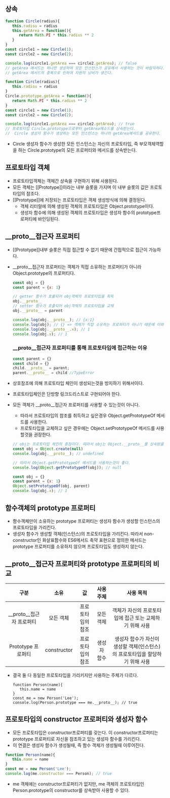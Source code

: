 ## 상속

```js
function Circle(radius){
   this.radisu = radius
   this.getArea = function(){
      return Math.PI * this.radius ** 2
   }
}
const circle1 = new Circle(1);
const circle2 = new Circle(2);

console.log(circle1.getArea === circle2.getArea); // false
// getArea 메서드는 하나만 생성하여 모든 인스턴스가 공유해서 사용하는 것이 바람직하다.
// getArea 메서드의 중복으로 인하여 자원의 낭비가 생긴다.
```

```js
function Circle(radius){
   this.radisu = radius
}
Circle.prototype.getArea = function(){
   return Math.PI * this.radius ** 2
}
const circle1 = new Circle(1);
const circle2 = new Circle(2);

console.log(circle1.getArea === circle2.getArea); // true
// 프로토타입 Circle.prototype으로부터 getArea메소드를 상속받는다.
//  Circle 생성자 함수가 생성하는 모든 인스턴스는 하나의 getArea메서드를 공유한다.
```

- Circle 생성자 함수가 생성한 모든 인스턴스는 자신의 프로토타입, 즉 부모객체역할을 하는 Circle.prototype의 모든 프로퍼티와 메서드를 상속받는다.



## 프로토타입 객체

- 프로토타입객체는 객체간 상속을 구현하기 위해 사용된다.
- 모든 객체는 [[Prototype]]이라는 내부 슬롯을 가지며 이 내부 슬롯의 값은 프로토타입의 참조다.
- [[Prototype]]에 저장되는 프로토타입은 객체 생성방식에 의해 결정된다.
  - 객체 리터럴에 의해 생성된 객체의 프로토타입은 Object.prototype이다.
  - 생성자 함수에 의해 생성된 객체의 프로토타입은 생성자 함수의 prototype프로퍼티에 바인딩된다.

## __proto__접근자 프로퍼티

- [[Prototype]]내부 슬롯은 직접 접근할 수 없기 때문에 간접적으로 접근이 가능하다.

- __proto__접근자 프로퍼티는 객체가 직접 소유하는 프로퍼티가 아니라 Object.prototype의 프로퍼티다.

  ```js
  const obj = {}
  const parent = {x: 1}
  
  // getter 함수가 호출되어 obj객체의 프로토타입을 취득
  obj.__proto__
  // setter 함수가 호출되어 obj객체의 프로토타입을 교체
  obj.__proto__ = parent
  
  console.log(obj.__proto__); // {x:1}
  console.log(obj); // {} => 객체가 직접 소유하는 프로퍼티가 아니기 때문에 이와 같이 나온다.
  console.log(obj.__proto__.x); // 1
  console.log(obj.x); // 1
  ```
  

  ### __proto__접근자 프로퍼티를 통해 프로토타입에 접근하는 이유

  ```js
  const parent = {}
  const child = {}
  child.__proto__ = parent;
  parent.__proto__ = child //TypeError
  ```

- 상호참조에 의해 프로토타입 체인이 생성되는것을 방지하기 위해서이다.

- 프로토타입체인은 단방향 링크드리스트로 구현되어야 한다.

- 모든 객체가 __proto__접근자 프로퍼티를 사용할 수 있는것이 아니다.

  - 따라서 프로토타입의 참조를 취득하고 싶은경우 Object.getPrototypeOf 메서드를 사용한다.
  - 프로토타입을 교체하고 싶은 경우에는 Object.setPrototypeOf 메서드를 사용할것을 권장한다.

  ```js
  // obj는 프로토타입 체인의 종점이다. 따라서 obj는 Object.__proto__를 상속받을 수 없다.
  const obj = Object.create(null)
  console.log(obj.__proto__); // undefined
  
  // 따라서 Object.getPrototypeOf 메서드를 사용하는것이 좋다.
  console.log(Object.getPrototypeOf(obj)); // null
  ```

  ```js
  const obj = {}
  const parent = {x: 1}
  Object.setPrototypeOf(obj, parent)
  console.log(obj.x); // 1
  ```

## 함수객체의 prototype 프로퍼티

- 함수객체만이 소유하는 prototype 프로퍼티는 생성자 함수가 생성할 인스턴스의 프로토타입을 가리킨다.
- 생성자 함수가 생성할 객체(인스턴스)의 프로토타입을 가리킨다. 따라서 non-constructor인 화살표함수와 ES6메서드 축약 표현으로 정의한 메서드는 prototype 프로퍼티를 소유하지 않으며 프로토타입도 생성하지 않는다.

## __proto__접근자 프로퍼티와 prototype 프로퍼티의 비교

|           구분            |    소유     |        값         |  사용 주체  |                          사용 목적                           |
| :-----------------------: | :---------: | :---------------: | :---------: | :----------------------------------------------------------: |
| __proto__접근자 프로퍼티 |  모든 객체  | 프로토타입의 참조 |  모든 객체  |   객체가 자신의 프로토타입에 접근 또는 교체하기 위해 사용    |
|    Prototype 프로퍼티     | constructor | 프로토타입의 참조 | 생성자 함수 | 생성자 함수가 자신이 생성할 객체(인스턴스)의 프로토타입을 할당하기 위해 사용 |

- 결국 둘 다 동일한 프로토타입을 가리키지만 사용하는 주체가 다르다.

  ```
  function Person(name){
     this.name = name
  }
  const me = new Person('Lee');
  console.log(Person.prototype === me.__proto__); // true
  ```


## 프로토타입의 constructor 프로퍼티와 생성자 함수

- 모든 프로토타입은 constructor프로퍼티를 갖는다. 이 constructor프로퍼티는 prototype 프로퍼티로 자신을 참조하고 있는 생성자 함수를 가리킨다.
- 이 연결은 생성자 함수가 생성될때, 즉 함수 객체가 생성될때 이루어진다.

```js
function Person(name){
   this.name = name
}
const me = new Person('Lee');
console.log(me.constructor === Person); // true
```

- me 객체에는 constructor프로퍼티가 없지만, me 객체의 프로토타입인 Person.prototype의 constructor를 상속받아 사용할 수 있다.
